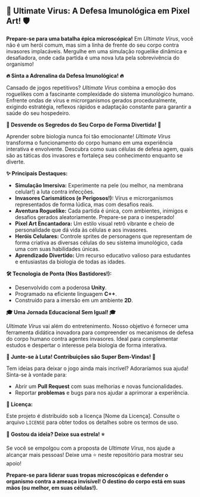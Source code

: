 ## 🦠 Ultimate Virus: A Defesa Imunológica em Pixel Art! 🛡️

**Prepare-se para uma batalha épica microscópica!** Em *Ultimate Virus*, você não é um herói comum, mas sim a linha de frente do seu corpo contra invasores implacáveis. Mergulhe em uma simulação roguelike dinâmica e desafiadora, onde cada partida é uma nova luta pela sobrevivência do organismo!

**🔥 Sinta a Adrenalina da Defesa Imunológica! 🔥**

Cansado de jogos repetitivos? *Ultimate Virus* combina a emoção dos roguelikes com a fascinante complexidade do sistema imunológico humano. Enfrente ondas de vírus e microrganismos gerados proceduralmente, exigindo estratégia, reflexos rápidos e adaptação constante para garantir a saúde do seu hospedeiro.

**🔬 Desvende os Segredos do Seu Corpo de Forma Divertida! 🔬**

Aprender sobre biologia nunca foi tão emocionante! *Ultimate Virus* transforma o funcionamento do corpo humano em uma experiência interativa e envolvente. Descubra como suas células de defesa agem, quais são as táticas dos invasores e fortaleça seu conhecimento enquanto se diverte.

**✨ Principais Destaques:**

* **Simulação Imersiva:** Experimente na pele (ou melhor, na membrana celular!) a luta contra infecções.
* **Invasores Carismáticos (e Perigosos!):** Vírus e microrganismos representados de forma lúdica, mas com desafios reais.
* **Aventura Roguelike:** Cada partida é única, com ambientes, inimigos e desafios gerados aleatoriamente. Prepare-se para o inesperado!
* **Pixel Art Encantadora:** Um estilo visual retrô vibrante e cheio de personalidade que dá vida às células e aos invasores.
* **Heróis Celulares:** Controle sprites de personagens que representam de forma criativa as diversas células do seu sistema imunológico, cada uma com suas habilidades únicas.
* **Aprendizado Divertido:** Um recurso educativo valioso para estudantes e entusiastas da biologia de todas as idades.

**🛠️ Tecnologia de Ponta (Nos Bastidores!):**

* Desenvolvido com a poderosa **Unity**.
* Programado na eficiente linguagem **C++**.
* Construído para a imersão em um ambiente **2D**.

**🎓 Uma Jornada Educacional Sem Igual! 🎓**

*Ultimate Virus* vai além do entretenimento. Nosso objetivo é fornecer uma ferramenta didática inovadora para compreender os mecanismos de defesa do corpo humano contra agentes invasores. Ideal para complementar estudos e despertar o interesse pela biologia de forma interativa.

**🤝 Junte-se à Luta! Contribuições são Super Bem-Vindas! 🤝**

Tem ideias para deixar o jogo ainda mais incrível? Adoraríamos sua ajuda! Sinta-se à vontade para:

* Abrir um **Pull Request** com suas melhorias e novas funcionalidades.
* Reportar **problemas** e bugs para nos ajudar a aprimorar a experiência.

**📜 Licença:**

Este projeto é distribuído sob a licença [Nome da Licença]. Consulte o arquivo `LICENSE` para obter todos os detalhes sobre os termos de uso.

**💖 Gostou da ideia? Deixe sua estrela! ⭐**

Se você se empolgou com a proposta de *Ultimate Virus*, nos ajude a alcançar mais pessoas! Deixe uma ⭐ neste repositório para mostrar seu apoio!

**Prepare-se para liderar suas tropas microscópicas e defender o organismo contra a ameaça invisível! O destino do corpo está em suas mãos (ou melhor, em suas células!).**
